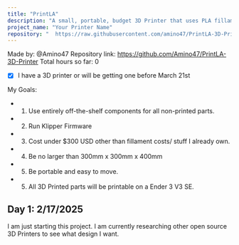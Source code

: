 ```yaml
---
title: "PrintLA"
description: "A small, portable, budget 3D Printer that uses PLA fillament."
project_name: "Your Printer Name"
repository: "  https://raw.githubusercontent.com/amino47/PrintLA-3D-Printer/refs/heads/main/JOURNAL.md"
---
```

Made by: @Amino47
Repository link: https://github.com/Amino47/PrintLA-3D-Printer
Total hours so far: 0

- [x] I have a 3D printer or will be getting one before March 21st

My Goals:
- 1. Use entirely off-the-shelf components for all non-printed parts.
- 2. Run Klipper Firmware
- 3. Cost under $300 USD other than fillament costs/ stuff I already own.
- 4. Be no larger than 300mm x 300mm x 400mm
- 5. Be portable and easy to move.
- 5. All 3D Printed parts will be printable on a Ender 3 V3 SE.

## Day 1: 2/17/2025
I am just starting this project. I am currently researching other open source 3D Printers to see what design I want.

